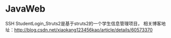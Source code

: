 # JavaWeb
SSH
StudentLogin_Struts2是基于struts2的一个学生信息管理项目，
相关博客地址：http://blog.csdn.net/xiaokang123456kao/article/details/60573370
